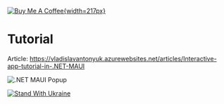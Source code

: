[![Buy Me A Coffee](https://cdn.buymeacoffee.com/buttons/v2/default-blue.png){width=217px}](https://www.buymeacoffee.com/vlad.antonyuk)

# Tutorial

Article: https://vladislavantonyuk.azurewebsites.net/articles/Interactive-app-tutorial-in-.NET-MAUI

![.NET MAUI Popup](https://ik.imagekit.io/VladislavAntonyuk/vladislavantonyuk/articles/19/simple-popup.png)

[![Stand With Ukraine](https://img.shields.io/badge/made_in-ukraine-ffd700.svg?labelColor=0057b7)](https://stand-with-ukraine.pp.ua)